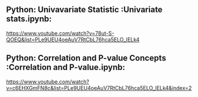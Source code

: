

## Python: Univavariate Statistic :Univariate stats.ipynb:
https://www.youtube.com/watch?v=78ut-S-QOEQ&list=PLe9UEU4oeAuV7RtCbL76hca5ELO_IELk4


## Python: Correlation and P-value Concepts :Correlation and P-value.ipynb:
https://www.youtube.com/watch?v=c6EHXGmFN8c&list=PLe9UEU4oeAuV7RtCbL76hca5ELO_IELk4&index=2